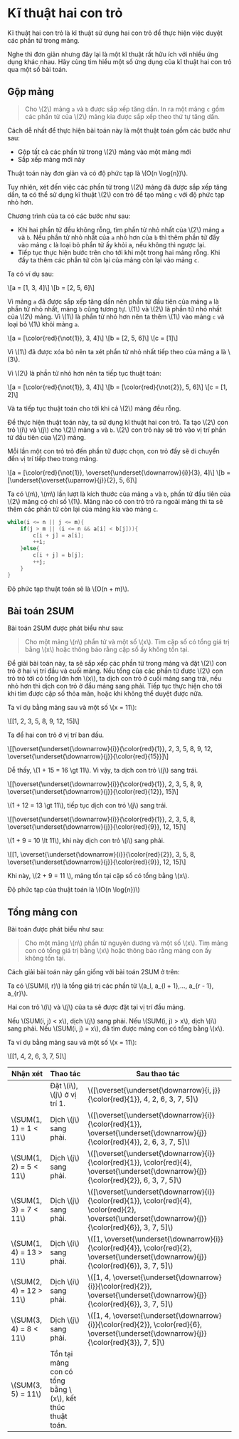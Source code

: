 # Kĩ thuật hai con trỏ

Kĩ thuật hai con trỏ là kĩ thuật sử dụng hai con trỏ để thực hiện việc duyệt các phần tử trong mảng.

Nghe thì đơn giản nhưng đây lại là một kĩ thuật rất hữu ích với nhiều ứng dụng khác nhau. Hãy cùng tim hiểu một số ứng dụng của kĩ thuật hai con trỏ qua một số bài toán.

## Gộp mảng

> Cho \\(2\\) mảng `a` và `b` được sắp xếp tăng dần. In ra một mảng `c` gồm các phần tử của \\(2\\) mảng kia được sắp xếp theo thứ tự tăng dần.

Cách dễ nhất để thực hiện bài toán này là một thuật toán gồm các bước như sau:
- Gộp tất cả các phần tử trong \\(2\\) mảng vào một mảng mới
- Sắp xếp mảng mới này 

Thuật toán này đơn giản và có độ phức tạp là \\(O(n \log{n})\\).

Tuy nhiên, xét đến việc các phần tử trong \\(2\\) mảng đã được sắp xếp tăng dần, ta có thể sử dụng kĩ thuật \\(2\\) con trỏ để tạo mảng `c` với độ phức tạp nhỏ hơn.

Chương trình của ta có các bước như sau: 
- Khi hai phần tử đều không rỗng, tìm phần tử nhỏ nhất của \\(2\\) mảng `a` và `b`. Nếu phần tử nhỏ nhất của `a` nhỏ hơn của `b` thì thêm phần tử đấy vào mảng `c` là loại bỏ phần tử ấy khỏi a, nếu không thì ngược lại. 
- Tiếp tục thực hiện bước trên cho tới khi một trong hai mảng rỗng. Khi đấy ta thêm các phần tử còn lại của mảng còn lại vào mảng `c`. 

Ta có ví dụ sau:

\\[a = [1, 3, 4]\\]
\\[b = [2, 5, 6]\\]

Vì mảng `a` đã được sắp xếp tăng dần nên phần tử đầu tiên của mảng `a` là phần tử nhỏ nhất, mảng `b` cũng tương tự. \\(1\\) và \\(2\\) là phần tử nhỏ nhất của \\(2\\) mảng. Vì \\(1\\) là phần tử nhỏ hơn nên ta thêm \\(1\\) vào mảng `c` và loại bỏ \\(1\\) khỏi mảng `a`.

\\[a = [\color{red}{\not{1}}, 3, 4]\\]
\\[b = [2, 5, 6]\\]
\\[c = [1]\\]

Vì \\(1\\) đã được xóa bỏ nên ta xét phần tử nhỏ nhất tiếp theo của mảng a là \\(3\\).

Vì \\(2\\) là phần tử nhỏ hơn nên ta tiếp tục thuật toán:

\\[a = [\color{red}{\not{1}}, 3, 4]\\]
\\[b = [\color{red}{\not{2}}, 5, 6]\\]
\\[c = [1, 2]\\]

Và ta tiếp tục thuật toán cho tới khi cả \\(2\\) mảng đều rỗng.

Để thực hiện thuật toán này, ta sử dụng kĩ thuật hai con trỏ. Ta tạo \\(2\\) con trỏ \\(i\\) và \\(j\\) cho \\(2\\) mảng `a` và `b`. \\(2\\) con trỏ này sẽ trỏ vào vị trí phần tử đầu tiên của \\(2\\) mảng. 

Mỗi lần một con trỏ trỏ đến phần tử được chọn, con trỏ đấy sẽ di chuyển đến vị trí tiếp theo trong mảng.

\\[a = [\color{red}{\not{1}}, \overset{\underset{\downarrow}{i}}{3}, 4]\\]
\\[b = [\underset{\overset{\uparrow}{j}}{2}, 5, 6]\\]

Ta có \\(n\\), \\(m\\) lần lượt là kích thước của mảng `a` và `b`, phần tử đầu tiên của \\(2\\) mảng có chỉ số \\(1\\). Mảng nào có con trỏ trỏ ra ngoài mảng thì ta sẽ thêm các phần tử còn lại của mảng kia vào mảng `c`.

```C++
while(i <= n || j <= m){
	if(j > m || (i <= n && a[i] < b[j])){
		c[i + j] = a[i];
		++i;
	}else{
		c[i + j] = b[j];
		++j;
	}
}
```

Độ phức tạp thuật toán sẽ là \\(O(n + m)\\).

## Bài toán 2SUM

Bài toán 2SUM được phát biểu như sau:

> Cho một mảng \\(n\\) phần tử và một số \\(x\\). Tìm cặp số có tổng giá trị bằng \\(x\\) hoặc thông báo rằng cặp số ấy không tồn tại.

Để giải bài toán này, ta sẽ sắp xếp các phần tử trong mảng và đặt \\(2\\) con trỏ ở hai vị trí đầu và cuối mảng. Nếu tổng của các phần tử được \\(2\\) con trỏ trỏ tới có tổng lớn hơn \\(x\\), ta dịch con trỏ ở cuối mảng sang trái, nếu nhỏ hơn thì dịch con trỏ ở đầu mảng sang phải. Tiếp tục thực hiện cho tới khi tìm được cặp số thỏa mãn, hoặc khi không thể duyệt được nữa. 

Ta ví dụ bằng mảng sau và một số \\(x = 11\\):

\\[[1, 2, 3, 5, 8, 9, 12, 15]\\]

Ta để hai con trỏ ở vị trí ban đầu.

\\[[\overset{\underset{\downarrow}{i}}{\color{red}{1}}, 2, 3, 5, 8, 9, 12, \overset{\underset{\downarrow}{j}}{\color{red}{15}}]\\]

Dễ thấy, \\(1 + 15 = 16 \gt 11\\). Vì vậy, ta dịch con trỏ \\(j\\) sang trái.

\\[[\overset{\underset{\downarrow}{i}}{\color{red}{1}}, 2, 3, 5, 8, 9, \overset{\underset{\downarrow}{j}}{\color{red}{12}}, 15]\\]

\\(1 + 12 = 13 \gt 11\\), tiếp tục dịch con trỏ \\(j\\) sang trái.

\\[[\overset{\underset{\downarrow}{i}}{\color{red}{1}}, 2, 3, 5, 8, \overset{\underset{\downarrow}{j}}{\color{red}{9}}, 12, 15]\\]

\\(1 + 9 = 10 \lt 11\\), khi này dịch con trỏ \\(i\\) sang phải.

\\[[1, \overset{\underset{\downarrow}{i}}{\color{red}{2}}, 3, 5, 8, \overset{\underset{\downarrow}{j}}{\color{red}{9}}, 12, 15]\\]

Khi này, \\(2 + 9 = 11 \\), mảng tồn tại cặp số có tổng bằng \\(x\\).

Độ phức tạp của thuật toán là \\(O(n \log{n})\\)

## Tổng mảng con

Bài toán được phát biểu như sau:

> Cho một mảng \\(n\\) phần tử nguyên dương và một số \\(x\\). Tìm mảng con có tổng giá trị bằng \\(x\\) hoặc thông báo rằng mảng con ấy không tồn tại.

Cách giải bài toán này gần giống với bài toán 2SUM ở trên: 

Ta có \\(SUM(l, r)\\) là tổng giá trị các phần tử \\(a_l, a_{l + 1},..., a_{r - 1}, a_{r}\\).

Hai con trỏ \\(i\\) và \\(j\\) của ta sẽ được đặt tại vị trí đầu mảng.

Nếu \\(SUM(i, j) < x\\), dịch \\(j\\) sang phải. Nếu \\(SUM(i, j) > x\\), dịch \\(i\\) sang phải. Nếu \\(SUM(i, j) = x\\), đã tìm được mảng con có tổng bằng \\(x\\).

Ta ví dụ bằng mảng sau và một số \\(x = 11\\):

\\[[1, 4, 2, 6, 3, 7, 5]\\]

| Nhận xét | Thao tác | Sau thao tác |
|---|---|---|
|| Đặt \\(i\\), \\(j\\) ở vị trí 1. |\\([\overset{\underset{\downarrow}{i, j}}{\color{red}{1}}, 4, 2, 6, 3, 7, 5]\\)|
|\\(SUM(1, 1) = 1 < 11\\) | Dịch \\(j\\) sang phải.|\\([\overset{\underset{\downarrow}{i}}{\color{red}{1}}, \overset{\underset{\downarrow}{j}}{\color{red}{4}}, 2, 6, 3, 7, 5]\\)|
|\\(SUM(1, 2) = 5 < 11\\) | Dịch \\(j\\) sang phải.|\\([\overset{\underset{\downarrow}{i}}{\color{red}{1}}, \color{red}{4}, \overset{\underset{\downarrow}{j}}{\color{red}{2}}, 6, 3, 7, 5]\\)|
|\\(SUM(1, 3) = 7 < 11\\) | Dịch \\(j\\) sang phải.|\\([\overset{\underset{\downarrow}{i}}{\color{red}{1}}, \color{red}{4}, \color{red}{2}, \overset{\underset{\downarrow}{j}}{\color{red}{6}}, 3, 7, 5]\\)|
|\\(SUM(1, 4) = 13 > 11\\) | Dịch \\(i\\) sang phải.|\\([1, \overset{\underset{\downarrow}{i}}{\color{red}{4}}, \color{red}{2}, \overset{\underset{\downarrow}{j}}{\color{red}{6}}, 3, 7, 5]\\)|
|\\(SUM(2, 4) = 12 > 11\\) | Dịch \\(i\\) sang phải.|\\([1, 4, \overset{\underset{\downarrow}{i}}{\color{red}{2}}, \overset{\underset{\downarrow}{j}}{\color{red}{6}}, 3, 7, 5]\\)|
|\\(SUM(3, 4) = 8 < 11\\) | Dịch \\(j\\) sang phải.|\\([1, 4, \overset{\underset{\downarrow}{i}}{\color{red}{2}}, \color{red}{6}, \overset{\underset{\downarrow}{j}}{\color{red}{3}}, 7, 5]\\)|
|\\(SUM(3, 5) = 11\\)| Tồn tại mảng con có tổng bằng \\(x\\), kết thúc thuật toán.||